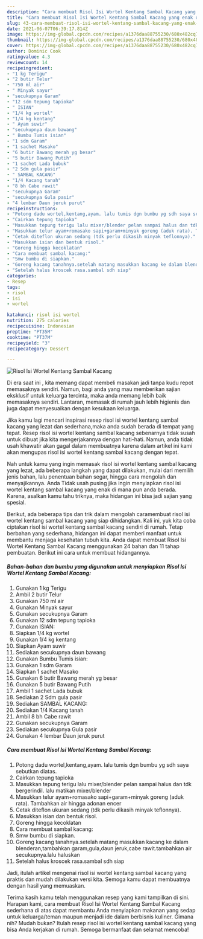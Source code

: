 ```yaml
---
description: "Cara membuat Risol Isi Wortel Kentang Sambal Kacang yang enak dan Mudah Dibuat"
title: "Cara membuat Risol Isi Wortel Kentang Sambal Kacang yang enak dan Mudah Dibuat"
slug: 43-cara-membuat-risol-isi-wortel-kentang-sambal-kacang-yang-enak-dan-mudah-dibuat
date: 2021-06-07T06:39:17.814Z
image: https://img-global.cpcdn.com/recipes/a1376daa88755230/680x482cq70/risol-isi-wortel-kentang-sambal-kacang-foto-resep-utama.jpg
thumbnail: https://img-global.cpcdn.com/recipes/a1376daa88755230/680x482cq70/risol-isi-wortel-kentang-sambal-kacang-foto-resep-utama.jpg
cover: https://img-global.cpcdn.com/recipes/a1376daa88755230/680x482cq70/risol-isi-wortel-kentang-sambal-kacang-foto-resep-utama.jpg
author: Dominic Cook
ratingvalue: 4.3
reviewcount: 14
recipeingredient:
- "1 kg Terigu"
- "2 butir Telur"
- "750 ml air"
- " Minyak sayur"
- "secukupnya Garam"
- "12 sdm tepung tapioka"
- " ISIAN"
- "1/4 kg wortel"
- "1/4 kg kentang"
- " Ayam suwir"
- "secukupnya daun bawang"
- " Bumbu Tumis isian"
- "1 sdm Garam"
- "1 sachet Masako"
- "6 butir Bawang merah yg besar"
- "5 butir Bawang Putih"
- "1 sachet Lada bubuk"
- "2 Sdm gula pasir"
- " SAMBAL KACANG"
- "1/4 Kacang tanah"
- "8 bh Cabe rawit"
- "secukupnya Garam"
- "secukupnya Gula pasir"
- "4 lembar Daun jeruk purut"
recipeinstructions:
- "Potong dadu wortel,kentang,ayam. lalu tumis dgn bumbu yg sdh saya sebutkan diatas."
- "Cairkan tepung tapioka"
- "Masukkan tepung terigu lalu mixer/blender pelan sampai halus dan tdk bergerindil. lalu matikan mixer/blender"
- "Masukkan telur ayam+romasako sapi+garam+minyak goreng (aduk rata). Tambahkan air hingga adonan encer"
- "Cetak diteflon ukuran sedang (tdk perlu dikasih minyak teflonnya)."
- "Masukkan isian dan bentuk risol."
- "Goreng hingga kecoklatan"
- "Cara membuat sambal kacang:"
- "Smw bumbu di siapkan."
- "Goreng kacang tanahnya.setelah matang masukkan kacang ke dalam blenderan,tambahkan garam,gula,daun jeruk,cabe rawit.tambahkan air secukupnya.lalu haluskan"
- "Setelah halus kroscek rasa.sambal sdh siap"
categories:
- Resep
tags:
- risol
- isi
- wortel

katakunci: risol isi wortel 
nutrition: 275 calories
recipecuisine: Indonesian
preptime: "PT35M"
cooktime: "PT37M"
recipeyield: "3"
recipecategory: Dessert

---
```



![Risol Isi Wortel Kentang Sambal Kacang](https://img-global.cpcdn.com/recipes/a1376daa88755230/680x482cq70/risol-isi-wortel-kentang-sambal-kacang-foto-resep-utama.jpg)

Di era  saat ini , kita memang dapat membeli masakan jadi tanpa kudu repot memasaknya sendiri. Namun, bagi anda yang mau memberikan sajian eksklusif untuk keluarga tercinta, maka anda memang lebih baik memasaknya sendiri. Lantaran, memasak di rumah jauh lebih higienis dan juga dapat menyesuaikan dengan kesukaan keluarga.

Jika kamu lagi mencari inspirasi resep risol isi wortel kentang sambal kacang yang lezat dan sederhana,maka anda sudah berada di tempat yang tepat. Resep risol isi wortel kentang sambal kacang  sebenarnya tidak susah untuk dibuat jika kita mengerjakannya dengan hati-hati. Namun, anda tidak usah khawatir akan gagal dalam membuatnya 
karena dalam artikel ini kami akan mengupas risol isi wortel kentang sambal kacang dengan tepat.  



Nah untuk kamu yang ingin memasak risol isi wortel kentang sambal kacang yang lezat, ada beberapa langkah yang dapat dilakukan, mulai dari memilih jenis bahan, lalu penentuan bahan segar, hingga cara mengolah dan menyajikannya. Anda Tidak usah pusing jika ingin menyiapkan risol isi wortel kentang sambal kacang yang enak di mana pun anda berada. Karena, asalkan kamu  tahu triknya, maka hidangan ini bisa jadi sajian yang spesial.

Berikut, ada beberapa tips dan trik dalam mengolah caramembuat risol isi wortel kentang sambal kacang yang siap dihidangkan. Kali ini, yuk kita coba ciptakan risol isi wortel kentang sambal kacang sendiri di rumah. Tetap berbahan yang sederhana, hidangan ini dapat memberi manfaat untuk membantu menjaga kesehatan tubuh kita. Anda dapat membuat Risol Isi Wortel Kentang Sambal Kacang menggunakan 24 bahan dan 11 tahap pembuatan. Berikut ini cara untuk membuat hidangannya.

<!--inarticleads1-->

##### Bahan-bahan dan bumbu yang digunakan untuk menyiapkan Risol Isi Wortel Kentang Sambal Kacang:

1. Gunakan 1 kg Terigu
1. Ambil 2 butir Telur
1. Gunakan 750 ml air
1. Gunakan  Minyak sayur
1. Gunakan secukupnya Garam
1. Gunakan 12 sdm tepung tapioka
1. Gunakan  ISIAN:
1. Siapkan 1/4 kg wortel
1. Gunakan 1/4 kg kentang
1. Siapkan  Ayam suwir
1. Sediakan secukupnya daun bawang
1. Gunakan  Bumbu Tumis isian:
1. Gunakan 1 sdm Garam
1. Siapkan 1 sachet Masako
1. Gunakan 6 butir Bawang merah yg besar
1. Gunakan 5 butir Bawang Putih
1. Ambil 1 sachet Lada bubuk
1. Sediakan 2 Sdm gula pasir
1. Sediakan  SAMBAL KACANG:
1. Sediakan 1/4 Kacang tanah
1. Ambil 8 bh Cabe rawit
1. Gunakan secukupnya Garam
1. Sediakan secukupnya Gula pasir
1. Gunakan 4 lembar Daun jeruk purut




<!--inarticleads2-->

##### Cara membuat Risol Isi Wortel Kentang Sambal Kacang:

1. Potong dadu wortel,kentang,ayam. lalu tumis dgn bumbu yg sdh saya sebutkan diatas.
1. Cairkan tepung tapioka
1. Masukkan tepung terigu lalu mixer/blender pelan sampai halus dan tdk bergerindil. lalu matikan mixer/blender
1. Masukkan telur ayam+romasako sapi+garam+minyak goreng (aduk rata). Tambahkan air hingga adonan encer
1. Cetak diteflon ukuran sedang (tdk perlu dikasih minyak teflonnya).
1. Masukkan isian dan bentuk risol.
1. Goreng hingga kecoklatan
1. Cara membuat sambal kacang:
1. Smw bumbu di siapkan.
1. Goreng kacang tanahnya.setelah matang masukkan kacang ke dalam blenderan,tambahkan garam,gula,daun jeruk,cabe rawit.tambahkan air secukupnya.lalu haluskan
1. Setelah halus kroscek rasa.sambal sdh siap




Jadi, itulah artikel mengenai  risol isi wortel kentang sambal kacang  yang praktis dan mudah dilakukan versi kita. Semoga kamu dapat membuatnya dengan hasil yang memuaskan. 

Terima kasih kamu telah menggunakan resep yang kami tampilkan di sini. Harapan kami, cara membuat  Risol Isi Wortel Kentang Sambal Kacang sederhana di atas dapat membantu Anda menyiapkan makanan yang sedap untuk keluarga/teman maupun menjadi ide dalam berbisnis kuliner. Gimana nih? Mudah bukan? Itulah resep risol isi wortel kentang sambal kacang yang bisa Anda kerjakan di rumah. Semoga bermanfaat dan selamat mencoba!

